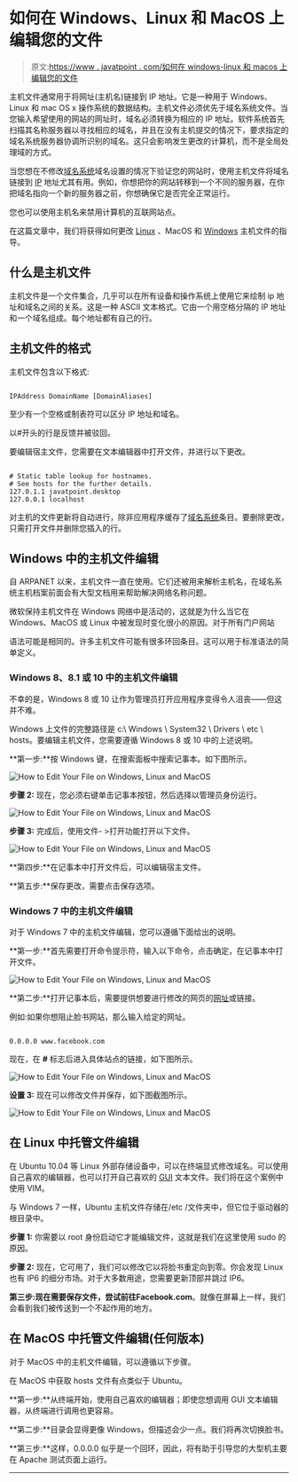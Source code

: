 # 如何在 Windows、Linux 和 MacOS 上编辑您的文件

> 原文:[https://www . javatpoint . com/如何在 windows-linux 和 macos 上编辑您的文件](https://www.javatpoint.com/how-to-edit-your-file-on-windows-linux-and-macos)

主机文件通常用于将网址(主机名)链接到 IP 地址。它是一种用于 Windows、Linux 和 mac OS x 操作系统的数据结构。主机文件必须优先于域名系统文件。当您输入希望使用的网站的网址时，域名必须转换为相应的 IP 地址。软件系统首先扫描其名称服务器以寻找相应的域名，并且在没有主机提交的情况下，要求指定的域名系统服务器协调所识别的域名。这只会影响发生更改的计算机，而不是全局处理域的方式。

当您想在不修改[域名系统](https://www.javatpoint.com/computer-network-dns)域名设置的情况下验证您的网站时，使用主机文件将域名链接到 [IP](https://www.javatpoint.com/ip) 地址尤其有用。例如，你想把你的网站转移到一个不同的服务器，在你把域名指向一个新的服务器之前，你想确保它是否完全正常运行。

您也可以使用主机名来禁用计算机的互联网站点。

在这篇文章中，我们将获得如何更改 [Linux](https://www.javatpoint.com/linux-tutorial) 、MacOS 和 [Windows](https://www.javatpoint.com/windows) 主机文件的指导。

## 什么是主机文件

主机文件是一个文件集合，几乎可以在所有设备和操作系统上使用它来绘制 ip 地址和域名之间的关系。这是一种 ASCII 文本格式。它由一个用空格分隔的 IP 地址和一个域名组成。每个地址都有自己的行。

## 主机文件的格式

主机文件包含以下格式:

```

IPAddress DomainName [DomainAliases]

```

至少有一个空格或制表符可以区分 IP 地址和域名。

以#开头的行是反馈并被驳回。

要编辑宿主文件，您需要在文本编辑器中打开文件，并进行以下更改。

```

# Static table lookup for hostnames.
# See hosts for the further details.
127.0.1.1 javatpoint.desktop
127.0.0.1 localhost

```

对主机的文件更新将自动进行，除非应用程序缓存了[域名系统](https://www.javatpoint.com/dns-full-form)条目。要删除更改，只需打开文件并删除您插入的行。

## Windows 中的主机文件编辑

自 ARPANET 以来，主机文件一直在使用。它们还被用来解析主机名，在域名系统主机档案前面会有大型文档用来帮助解决网络名称问题。

微软保持主机文件在 Windows 网络中是活动的，这就是为什么当它在 Windows、MacOS 或 Linux 中被发现时变化很小的原因。对于所有门户网站

语法可能是相同的。许多主机文件可能有很多环回条目。这可以用于标准语法的简单定义。

### Windows 8、8.1 或 10 中的主机文件编辑

不幸的是，Windows 8 或 10 让作为管理员打开应用程序变得令人沮丧——但这并不难。

Windows 上文件的完整路径是 c:\ Windows \ System32 \ Drivers \ etc \ hosts。要编辑主机文件，您需要遵循 Windows 8 或 10 中的上述说明。

**第一步:**按 Windows 键，在搜索面板中搜索记事本。如下图所示。

![How to Edit Your File on Windows, Linux and MacOS](../Images/4648710338886d1a1f004e3918497aa7.png)

**步骤 2:** 现在，您必须右键单击记事本按钮，然后选择以管理员身份运行。

![How to Edit Your File on Windows, Linux and MacOS](../Images/3d5438bbeafb31545e06f79b3dc8a037.png)

**步骤 3:** 完成后，使用文件- >打开功能打开以下文件。

![How to Edit Your File on Windows, Linux and MacOS](../Images/53c6072b09d223fe8b60984f69009215.png)

**第四步:**在记事本中打开文件后，可以编辑宿主文件。

**第五步:**保存更改，需要点击保存选项。

### Windows 7 中的主机文件编辑

对于 Windows 7 中的主机文件编辑，您可以遵循下面给出的说明。

**第一步:**首先需要打开命令提示符，输入以下命令，点击确定，在记事本中打开文件。

![How to Edit Your File on Windows, Linux and MacOS](../Images/7885b20570fc548fe1e90dac1c332403.png)

**第二步:**打开记事本后，需要提供想要进行修改的网页的[网址](https://www.javatpoint.com/url-full-form)或链接。

例如:如果你想阻止脸书网站，那么输入给定的网址。

```

0.0.0.0	www.facebook.com

```

现在，在 **#** 标志后进入具体站点的链接，如下图所示。

![How to Edit Your File on Windows, Linux and MacOS](../Images/2fdfa799a0036ee3de652f293622d0d6.png)

**设置 3:** 现在可以修改文件并保存，如下图截图所示。

![How to Edit Your File on Windows, Linux and MacOS](../Images/1313acb569a8d385f1439469ebb8c9fb.png)

## 在 Linux 中托管文件编辑

在 Ubuntu 10.04 等 Linux 外部存储设备中，可以在终端显式修改域名。可以使用自己喜欢的编辑器，也可以打开自己喜欢的 [GUI](https://www.javatpoint.com/gui-full-form) 文本文件。我们将在这个案例中使用 VIM。

与 Windows 7 一样，Ubuntu 主机文件存储在/etc /文件夹中，但它位于驱动器的根目录中。

**步骤 1:** 你需要以 root 身份启动它才能编辑文件，这就是我们在这里使用 sudo 的原因。

**步骤 2:** 现在，它可用了，我们可以修改它以将脸书重定向到零。你会发现 Linux 也有 IP6 的细分市场。对于大多数用途，您需要更新顶部并跳过 IP6。

**第三步:**现在需要保存文件，尝试前往**Facebook.com**。就像在屏幕上一样，我们会看到我们被传送到一个不起作用的地方。

## 在 MacOS 中托管文件编辑(任何版本)

对于 MacOS 中的主机文件编辑，可以遵循以下步骤。

在 MacOS 中获取 hosts 文件有点类似于 Ubuntu。

**第一步:**从终端开始，使用自己喜欢的编辑器；即使您想调用 GUI 文本编辑器，从终端进行调用也更容易。

**第二步:**目录会显得更像 Windows，但描述会少一点。我们将再次切换脸书。

**第三步:**这样，0.0.0.0 似乎是一个回环，因此，将有助于引导您的大型机主要在 Apache 测试页面上运行。

* * *